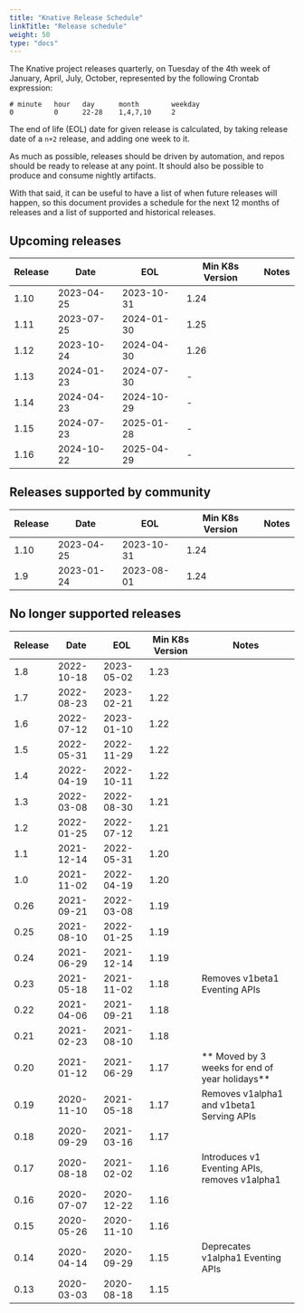 ```yaml
---
title: "Knative Release Schedule"
linkTitle: "Release schedule"
weight: 50
type: "docs"
---
```


The Knative project releases quarterly, on Tuesday of the 4th week of January, April, July, October, represented by the following Crontab expression:

```
# minute   hour   day      month        weekday
0          0      22-28    1,4,7,10     2
```

The end of life (EOL) date for given release is calculated, by taking release date of a `n+2` release, and adding one week to it.

As much as possible, releases should be driven by automation, and repos should be ready to release at any point. It should also be possible to produce and consume nightly artifacts.

With that said, it can be useful to have a list of when future releases will happen, so this document provides a schedule for the next 12 months of releases and a list of supported and historical releases.

## Upcoming releases

| Release | Date       | EOL        | Min K8s Version | Notes |
| ------- | ---------- | ---------- | --------------- | ----- |
| 1.10    | 2023-04-25 | 2023-10-31 | 1.24            |       |
| 1.11    | 2023-07-25 | 2024-01-30 | 1.25            |       |
| 1.12    | 2023-10-24 | 2024-04-30 | 1.26            |       |
| 1.13    | 2024-01-23 | 2024-07-30 | -               |       |
| 1.14    | 2024-04-23 | 2024-10-29 | -               |       |
| 1.15    | 2024-07-23 | 2025-01-28 | -               |       |
| 1.16    | 2024-10-22 | 2025-04-29 | -               |       |

## Releases supported by community

| Release | Date       | EOL        | Min K8s Version | Notes |
| ------- | ---------- | ---------- | --------------- | ----- |
| 1.10    | 2023-04-25 | 2023-10-31 | 1.24            |       |
| 1.9     | 2023-01-24 | 2023-08-01 | 1.24            |       |

## No longer supported releases

| Release | Date       | EOL        | Min K8s Version | Notes                                          |
| ------- | ---------- | ---------- | --------------- | ---------------------------------------------- |
| 1.8     | 2022-10-18 | 2023-05-02 | 1.23            |                                                |
| 1.7     | 2022-08-23 | 2023-02-21 | 1.22            |                                                |
| 1.6     | 2022-07-12 | 2023-01-10 | 1.22            |                                                |
| 1.5     | 2022-05-31 | 2022-11-29 | 1.22            |                                                |
| 1.4     | 2022-04-19 | 2022-10-11 | 1.22            |                                                |
| 1.3     | 2022-03-08 | 2022-08-30 | 1.21            |                                                |
| 1.2     | 2022-01-25 | 2022-07-12 | 1.21            |                                                |
| 1.1     | 2021-12-14 | 2022-05-31 | 1.20            |                                                |
| 1.0     | 2021-11-02 | 2022-04-19 | 1.20            |                                                |
| 0.26    | 2021-09-21 | 2022-03-08 | 1.19            |                                                |
| 0.25    | 2021-08-10 | 2022-01-25 | 1.19            |                                                |
| 0.24    | 2021-06-29 | 2021-12-14 | 1.19            |                                                |
| 0.23    | 2021-05-18 | 2021-11-02 | 1.18            | Removes v1beta1 Eventing APIs                  |
| 0.22    | 2021-04-06 | 2021-09-21 | 1.18            |                                                |
| 0.21    | 2021-02-23 | 2021-08-10 | 1.18            |                                                |
| 0.20    | 2021-01-12 | 2021-06-29 | 1.17            | ** Moved by 3 weeks for end of year holidays** |
| 0.19    | 2020-11-10 | 2021-05-18 | 1.17            | Removes v1alpha1 and v1beta1 Serving APIs      |
| 0.18    | 2020-09-29 | 2021-03-16 | 1.17            |                                                |
| 0.17    | 2020-08-18 | 2021-02-02 | 1.16            | Introduces v1 Eventing APIs, removes v1alpha1  |
| 0.16    | 2020-07-07 | 2020-12-22 | 1.16            |                                                |
| 0.15    | 2020-05-26 | 2020-11-10 | 1.16            |                                                |
| 0.14    | 2020-04-14 | 2020-09-29 | 1.15            | Deprecates v1alpha1 Eventing APIs              |
| 0.13    | 2020-03-03 | 2020-08-18 | 1.15            |                                                |
